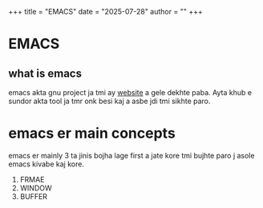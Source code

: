 +++
title = "EMACS"
date = "2025-07-28"
author = ""
+++


# EMACS


## what is emacs

emacs akta gnu project ja tmi ay [website](https://www.gnu.org/software/emacs/) a gele dekhte paba. Ayta khub e sundor akta tool ja tmr onk besi kaj a asbe jdi tmi sikhte paro. 


# emacs er main concepts

emacs er mainly 3 ta jinis bojha lage first a jate kore tmi bujhte paro j asole emacs kivabe kaj kore.

1.  FRMAE
2.  WINDOW
3.  BUFFER

